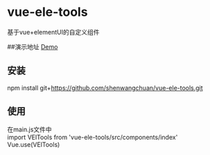 # vue-ele-tools
基于vue+elementUI的自定义组件

##演示地址
[Demo](https://shenwangchuan.github.io/vue-ele-tools/dist)

## 安装
npm install git+https://github.com/shenwangchuan/vue-ele-tools.git

## 使用
在main.js文件中  
import VElTools from 'vue-ele-tools/src/components/index'  
Vue.use(VElTools)  
